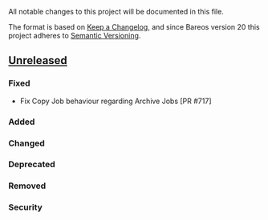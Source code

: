 All notable changes to this project will be documented in this file.

The format is based on [Keep a Changelog](https://keepachangelog.com/en/1.0.0/),
and since Bareos version 20 this project adheres to [Semantic Versioning](https://semver.org/spec/v2.0.0.html).

## [Unreleased]

### Fixed
- Fix Copy Job behaviour regarding Archive Jobs [PR #717]

### Added

### Changed

### Deprecated

### Removed

### Security

[unreleased]: https://github.com/bareos/bareos/tree/master
